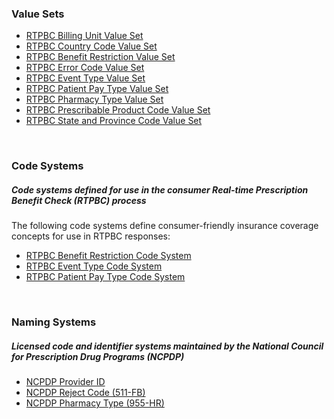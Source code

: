 ### Value Sets

- [RTPBC Billing Unit Value Set](ValueSet-rtpbc-billing-unit-value-set.html)
- [RTPBC Country Code Value Set](ValueSet-rtpbc-country-code-value-set.html)
- [RTPBC Benefit Restriction Value Set](ValueSet-rtpbc-benefit-restriction-value-set.html)
- [RTPBC Error Code Value Set](ValueSet-rtpbc-error-code-value-set.html)
- [RTPBC Event Type Value Set](ValueSet-rtpbc-event-type-value-set.html)
- [RTPBC Patient Pay Type Value Set](ValueSet-rtpbc-patient-pay-type-value-set.html)
- [RTPBC Pharmacy Type Value Set](ValueSet-rtpbc-pharmacy-type-value-set.html)
- [RTPBC Prescribable Product Code Value Set](ValueSet-rtpbc-prescribable-product-code-value-set.html)
- [RTPBC State and Province Code Value Set](ValueSet-rtpbc-state-and-province-code-value-set.html)

<br>

### Code Systems

##### **Code systems defined for use in the consumer Real-time Prescription Benefit Check (RTPBC) process**
The following code systems define consumer-friendly insurance coverage concepts for use in RTPBC responses: 
- [RTPBC Benefit Restriction Code System](CodeSystem-rtpbc-benefit-restriction-code-system.html)
- [RTPBC Event Type Code System](CodeSystem-rtpbc-event-type-code-system.html)
- [RTPBC Patient Pay Type Code System](CodeSystem-rtpbc-patient-pay-type-code-system.html)

<br>

### Naming Systems

##### **Licensed code and identifier systems maintained by the National Council for Prescription Drug Programs (NCPDP)**
- [NCPDP Provider ID](NamingSystem-rtpbc-NamingSystem-ncpdp-provider-id.html)
- [NCPDP Reject Code (511-FB)](NamingSystem-rtpbc-NamingSystem-ncpdp-reject-code.html)
- [NCPDP Pharmacy Type (955-HR)](NamingSystem-rtpbc-NamingSystem-ncpdp-pharmacy-type.html)


<br><br>


